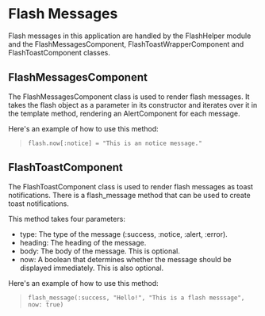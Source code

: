 # Flash Messages

Flash messages in this application are handled by the FlashHelper module and the FlashMessagesComponent, FlashToastWrapperComponent and FlashToastComponent classes.

## FlashMessagesComponent

The FlashMessagesComponent class is used to render flash messages. It takes the flash object as a parameter in its constructor and iterates over it in the template method, rendering an AlertComponent for each message.

Here's an example of how to use this method:
> `flash.now[:notice] = "This is an notice message."`

## FlashToastComponent

The FlashToastComponent class is used to render flash messages as toast notifications. There is a flash_message method that can be used to create toast notifications.

This method takes four parameters:

- type: The type of the message (:success, :notice, :alert, :error).
- heading: The heading of the message.
- body: The body of the message. This is optional.
- now: A boolean that determines whether the message should be displayed immediately. This is also optional.

Here's an example of how to use this method:
> `flash_message(:success, "Hello!", "This is a flash messsage", now: true)`